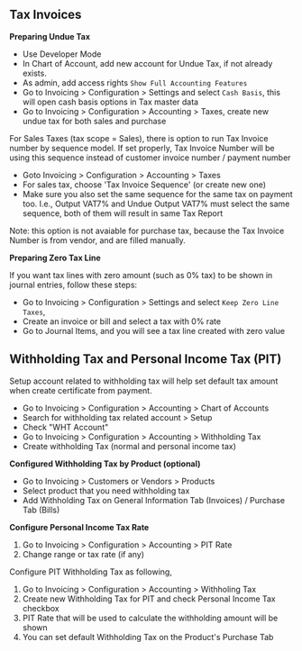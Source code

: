 ## Tax Invoices

**Preparing Undue Tax**

- Use Developer Mode
- In Chart of Account, add new account for Undue Tax, if not already
  exists.
- As admin, add access rights `Show Full Accounting Features`
- Go to Invoicing \> Configuration \> Settings and select `Cash Basis`,
  this will open cash basis options in Tax master data
- Go to Invoicing \> Configuration \> Accounting \> Taxes, create new
  undue tax for both sales and purchase

For Sales Taxes (tax scope = Sales), there is option to run Tax Invoice
number by sequence model. If set properly, Tax Invoice Number will be
using this sequence instead of customer invoice number / payment number

- Goto Invoicing \> Configuration \> Accounting \> Taxes
- For sales tax, choose 'Tax Invoice Sequence' (or create new one)
- Make sure you also set the same sequence for the same tax on payment
  too. I.e., Output VAT7% and Undue Output VAT7% must select the same
  sequence, both of them will result in same Tax Report

Note: this option is not avaiable for purchase tax, because the Tax
Invoice Number is from vendor, and are filled manually.

**Preparing Zero Tax Line**

If you want tax lines with zero amount (such as 0% tax) to be shown in journal entries, follow these steps:

- Go to Invoicing \> Configuration \> Settings and select `Keep Zero Line Taxes`,
- Create an invoice or bill and select a tax with 0% rate
- Go to Journal Items, and you will see a tax line created with zero value

## Withholding Tax and Personal Income Tax (PIT)

Setup account related to withholding tax will help set default tax
amount when create certificate from payment.

- Go to Invoicing \> Configuration \> Accounting \> Chart of Accounts
- Search for withholding tax related account \> Setup
- Check "WHT Account"
- Go to Invoicing \> Configuration \> Accounting \> Withholding Tax
- Create withholding Tax (normal and personal income tax)

**Configured Withholding Tax by Product (optional)**

- Go to Invoicing \> Customers or Vendors \> Products
- Select product that you need withholding tax
- Add Withholding Tax on General Information Tab (Invoices) / Purchase
  Tab (Bills)

**Configure Personal Income Tax Rate**

1.  Go to Invoicing \> Configuration \> Accounting \> PIT Rate
2.  Change range or tax rate (if any)

Configure PIT Withholding Tax as following,

1.  Go to Invoicing \> Configuration \> Accounting \> Withholing Tax
2.  Create new Withholding Tax for PIT and check Personal Income Tax
    checkbox
3.  PIT Rate that will be used to calculate the withholding amount will
    be shown
4.  You can set default Withholding Tax on the Product's Purchase Tab
